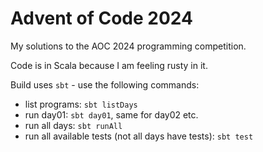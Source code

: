 # Advent of Code 2024

My solutions to the AOC 2024 programming competition.

Code is in Scala because I am feeling rusty in it.

Build uses `sbt` - use the following commands:

* list programs: `sbt listDays`
* run day01: `sbt day01`, same for day02 etc.
* run all days: `sbt runAll`
* run all available tests (not all days have tests): `sbt test`